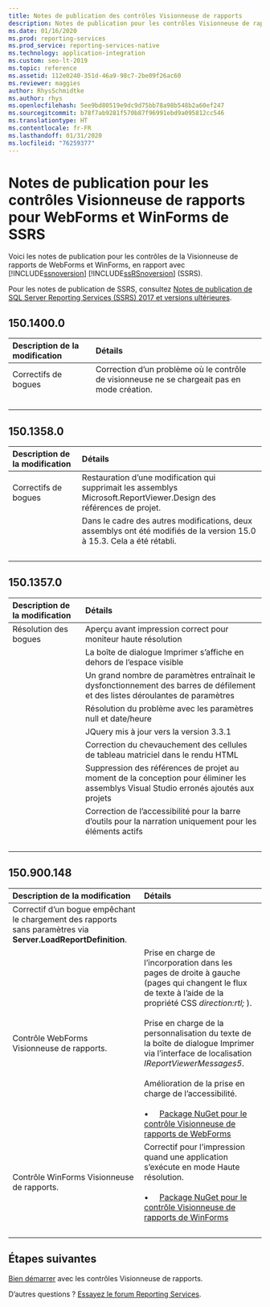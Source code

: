 ```yaml
---
title: Notes de publication des contrôles Visionneuse de rapports
description: Notes de publication pour les contrôles Visionneuse de rapports de WebForms et WinForms, en rapport avec Reporting Services.
ms.date: 01/16/2020
ms.prod: reporting-services
ms.prod_service: reporting-services-native
ms.technology: application-integration
ms.custom: seo-lt-2019
ms.topic: reference
ms.assetid: 112e0240-351d-46a9-98c7-2be09f26ac60
ms.reviewer: maggies
author: RhysSchmidtke
ms.author: rhys
ms.openlocfilehash: 5ee9bd80519e9dc9d75bb78a98b548b2a60ef247
ms.sourcegitcommit: b78f7ab9281f570b87f96991ebd9a095812cc546
ms.translationtype: HT
ms.contentlocale: fr-FR
ms.lasthandoff: 01/31/2020
ms.locfileid: "76259377"
---
```

# <a name="release-notes-for-report-viewer-controls-for-webforms-and-winforms-of-ssrs"></a>Notes de publication pour les contrôles Visionneuse de rapports pour WebForms et WinForms de SSRS

Voici les notes de publication pour les contrôles de la Visionneuse de rapports de WebForms et WinForms, en rapport avec [!INCLUDE[ssnoversion](../../includes/ssnoversion-md.md)] [!INCLUDE[ssRSnoversion](../../includes/ssrsnoversion-md.md)] (SSRS).

Pour les notes de publication de SSRS, consultez [Notes de publication de SQL Server Reporting Services (SSRS) 2017 et versions ultérieures](../release-notes-reporting-services.md).

## <a name="15014000"></a>150.1400.0
| Description de la modification | Détails |
| :----------------- | :------ |
| Correctifs de bogues | Correction d’un problème où le contrôle de visionneuse ne se chargeait pas en mode création. |
| &nbsp; | &nbsp; |

## <a name="15013580"></a>150.1358.0
| Description de la modification | Détails |
| :----------------- | :------ |
| Correctifs de bogues | Restauration d’une modification qui supprimait les assemblys Microsoft.ReportViewer.Design des références de projet. |
|           | Dans le cadre des autres modifications, deux assemblys ont été modifiés de la version 15.0 à 15.3. Cela a été rétabli. |
| &nbsp; | &nbsp; |

## <a name="15013570"></a>150.1357.0
| Description de la modification | Détails |
| :----------------- | :------ |
| Résolution des bogues  | Aperçu avant impression correct pour moniteur haute résolution |
|            | La boîte de dialogue Imprimer s’affiche en dehors de l’espace visible |
|            | Un grand nombre de paramètres entraînait le dysfonctionnement des barres de défilement et des listes déroulantes de paramètres |
|            | Résolution du problème avec les paramètres null et date/heure |
|            | JQuery mis à jour vers la version 3.3.1 |
|            | Correction du chevauchement des cellules de tableau matriciel dans le rendu HTML |
|            | Suppression des références de projet au moment de la conception pour éliminer les assemblys Visual Studio erronés ajoutés aux projets |
|            | Correction de l’accessibilité pour la barre d’outils pour la narration uniquement pour les éléments actifs |
| &nbsp; | &nbsp; |

## <a name="150900148"></a>150.900.148

| Description de la modification | Détails |
| :----------------- | :------ |
| Correctif d’un bogue empêchant le chargement des rapports sans paramètres via **Server.LoadReportDefinition**. | &nbsp; |
| Contrôle WebForms Visionneuse de rapports. | Prise en charge de l’incorporation dans les pages de droite à gauche (pages qui changent le flux de texte à l’aide de la propriété CSS *direction:rtl;* ).<br/><br/>Prise en charge de la personnalisation du texte de la boîte de dialogue Imprimer via l’interface de localisation *IReportViewerMessages5*.<br/><br/>Amélioration de la prise en charge de l’accessibilité.<br/><br/>&bull; &nbsp; &nbsp; [Package NuGet pour le contrôle Visionneuse de rapports de WebForms](https://www.nuget.org/packages/Microsoft.ReportingServices.ReportViewerControl.Webforms/150.900.148) |
| Contrôle WinForms Visionneuse de rapports. | Correctif pour l’impression quand une application s’exécute en mode Haute résolution.<br/><br/>&bull; &nbsp; &nbsp; [Package NuGet pour le contrôle Visionneuse de rapports de WinForms](https://www.nuget.org/packages/Microsoft.ReportingServices.ReportViewerControl.Winforms/150.900.148) |
| &nbsp; | &nbsp; |

## <a name="next-steps"></a>Étapes suivantes

[Bien démarrer](integrating-reporting-services-using-reportviewer-controls-get-started.md) avec les contrôles Visionneuse de rapports.

D’autres questions ? [Essayez le forum Reporting Services](https://go.microsoft.com/fwlink/?LinkId=620231).
